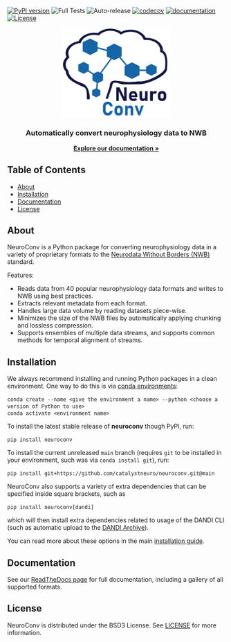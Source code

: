 [![PyPI version](https://badge.fury.io/py/neuroconv.svg)](https://badge.fury.io/py/neuroconv.svg)
![Full Tests](https://github.com/catalystneuro/neuroconv/actions/workflows/testing.yml/badge.svg)
![Auto-release](https://github.com/catalystneuro/neuroconv/actions/workflows/auto-publish.yml/badge.svg)
[![codecov](https://codecov.io/github/catalystneuro/neuroconv/coverage.svg?branch=main)](https://codecov.io/github/catalystneuro/neuroconv?branch=main)
[![documentation](https://readthedocs.org/projects/neuroconv/badge/?version=main)](https://neuroconv.readthedocs.io/en/main/)
[![License](https://img.shields.io/pypi/l/neuroconv.svg)](https://github.com/catalystneuro/neuroconv/license.txt)

<p align="center">
  <img src="https://github.com/catalystneuro/neuroconv/blob/main/docs/img/neuroconv_logo.png" width="250" alt="NeuroConv logo"/>
  <h3 align="center">Automatically convert neurophysiology data to NWB</h3>
</p>
<p align="center">
   <a href="https://neuroconv.readthedocs.io/"><strong>Explore our documentation »</strong></a>
</p>


<!-- TABLE OF CONTENTS -->

## Table of Contents

- [About](#about)
- [Installation](#installation)
- [Documentation](#documentation)
- [License](#license)

## About

NeuroConv is a Python package for converting neurophysiology data in a variety of proprietary formats to the [Neurodata Without Borders (NWB)](http://nwb.org) standard.

Features:

* Reads data from 40 popular neurophysiology data formats and writes to NWB using best practices.
* Extracts relevant metadata from each format.
* Handles large data volume by reading datasets piece-wise.
* Minimizes the size of the NWB files by automatically applying chunking and lossless compression.
* Supports ensembles of multiple data streams, and supports common methods for temporal alignment of streams.

## Installation
We always recommend installing and running Python packages in a clean environment. One way to do this is via [conda environments](https://conda.io/projects/conda/en/latest/user-guide/tasks/manage-environments.html#activating-an-environment):

```shell
conda create --name <give the environment a name> --python <choose a version of Python to use>
conda activate <environment name>
```

To install the latest stable release of **neuroconv** though PyPI, run:

```shell
pip install neuroconv
```

To install the current unreleased `main` branch (requires `git` to be installed in your environment, such was via `conda install git`), run:

```shell
pip install git+https://github.com/catalystneuro/neuroconv.git@main
```

NeuroConv also supports a variety of extra dependencies that can be specified inside square brackets, such as

```shell
pip install neuroconv[dandi]
```

which will then install extra dependencies related to usage of the DANDI CLI (such as automatic upload to the [DANDI Archive](https://www.dandiarchive.org/)).

You can read more about these options in the main [installation guide](https://neuroconv.readthedocs.io/en/main/user_guide/datainterfaces.html#installation).


## Documentation
See our [ReadTheDocs page](https://neuroconv.readthedocs.io/en/main/) for full documentation, including a gallery of all supported formats.

## License
NeuroConv is distributed under the BSD3 License. See [LICENSE](https://github.com/catalystneuro/neuroconv/blob/main/license.txt) for more information.
